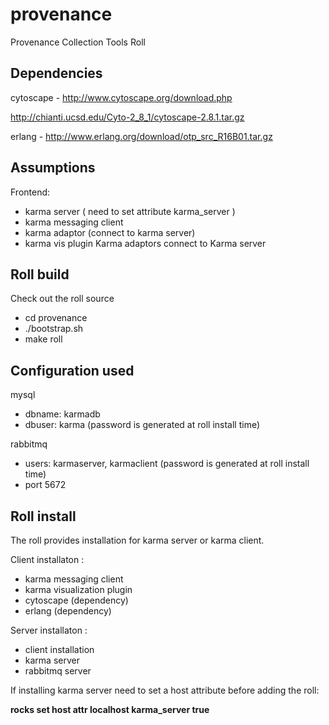 provenance
==========

Provenance Collection Tools Roll


Dependencies
------------
cytoscape - http://www.cytoscape.org/download.php

http://chianti.ucsd.edu/Cyto-2_8_1/cytoscape-2.8.1.tar.gz

erlang - http://www.erlang.org/download/otp_src_R16B01.tar.gz

Assumptions
-----------
Frontend:
 - karma server ( need to set attribute karma_server )
 - karma messaging client 
 - karma adaptor (connect to karma server)
 - karma vis plugin 
Karma adaptors connect to Karma server 

Roll build
----------
Check out the roll source 
   - cd provenance
   - ./bootstrap.sh 
   - make roll


Configuration used
-------------------
mysql 
   - dbname: karmadb
   - dbuser: karma (password is generated at roll install time)

rabbitmq 
   - users: karmaserver, karmaclient (password is generated at roll install time)
   - port 5672


Roll install
------------
The roll provides installation for karma server or karma client. 

Client installaton  : 
-	karma messaging client
-	karma visualization plugin
-	cytoscape (dependency)
-	erlang  (dependency)

Server installaton  : 
-	client installation
-	karma server
-	rabbitmq server

If installing karma server need to set a host attribute before adding the roll:

   **rocks set host attr localhost karma_server true**


